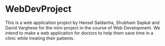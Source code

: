# WebDevProject
This is a web application project by Hansel Saldanha, Shubham Sapkal and David Varghese for the mini-project in the course of Web Development. We intend to make a web application for doctors to help them save time in a clinic while treating their patients. 
